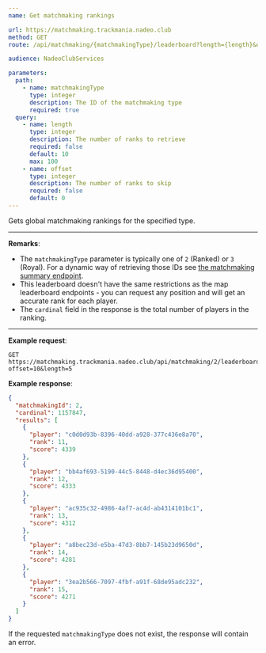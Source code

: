 ```yaml
---
name: Get matchmaking rankings

url: https://matchmaking.trackmania.nadeo.club
method: GET
route: /api/matchmaking/{matchmakingType}/leaderboard?length={length}&offset={offset}

audience: NadeoClubServices

parameters:
  path:
    - name: matchmakingType
      type: integer
      description: The ID of the matchmaking type
      required: true
  query:
    - name: length
      type: integer
      description: The number of ranks to retrieve
      required: false
      default: 10
      max: 100
    - name: offset
      type: integer
      description: The number of ranks to skip
      required: false
      default: 0
---
```


Gets global matchmaking rankings for the specified type.

---

**Remarks**:
- The `matchmakingType` parameter is typically one of `2` (Ranked) or `3` (Royal). For a dynamic way of retrieving those IDs see [the matchmaking summary endpoint](/matchmaking/meta/summary).
- This leaderboard doesn't have the same restrictions as the map leaderboard endpoints - you can request any position and will get an accurate rank for each player.
- The `cardinal` field in the response is the total number of players in the ranking.

---

**Example request**:
```plain
GET https://matchmaking.trackmania.nadeo.club/api/matchmaking/2/leaderboard?offset=10&length=5
```

**Example response**:
```json
{
  "matchmakingId": 2,
  "cardinal": 1157847,
  "results": [
    {
      "player": "c0d0d93b-8396-40dd-a928-377c436e8a70",
      "rank": 11,
      "score": 4339
    },
    {
      "player": "bb4af693-5190-44c5-8448-d4ec36d95400",
      "rank": 12,
      "score": 4333
    },
    {
      "player": "ac935c32-4986-4af7-ac4d-ab4314101bc1",
      "rank": 13,
      "score": 4312
    },
    {
      "player": "a8bec23d-e5ba-47d3-8bb7-145b23d9650d",
      "rank": 14,
      "score": 4281
    },
    {
      "player": "3ea2b566-7097-4fbf-a91f-68de95adc232",
      "rank": 15,
      "score": 4271
    }
  ]
}
```

If the requested `matchmakingType` does not exist, the response will contain an error.
